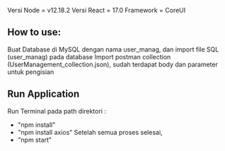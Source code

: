 Versi Node = v12.18.2
Versi React = 17.0
Framework = CoreUI

How to use:
-----------
Buat Database di MySQL dengan nama user_manag, dan import file SQL (user_manag) pada database 
Import postman collection (UserManagement_collection.json), sudah terdapat body dan parameter untuk pengisian

Run Application
---------------
Run Terminal pada path direktori : 
- "npm install" 
- "npm install axios"
Setelah semua proses selesai, 
- "npm start"
